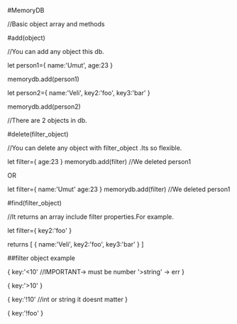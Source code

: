 #MemoryDB

//Basic object array and methods

#add(object)

//You can add any object this db.

let person1={
    name:'Umut',
    age:23
}

memorydb.add(person1)

let person2={
    name:'Veli',
    key2:'foo',
    key3:'bar'
}

memorydb.add(person2)

//There are 2 objects in db.

#delete(filter_object)

//You can delete any object with filter_object .Its so flexible.

let filter={
    age:23
}
memorydb.add(filter) //We deleted person1


OR

let filter={
    name:'Umut'
    age:23
}
memorydb.add(filter) //We deleted person1


#find(filter_object)

//It returns an array include filter properties.For example.

let filter={
    key2:'foo'
}

returns
[
    {
        name:'Veli',
        key2:'foo',
        key3:'bar'
    }
]


##filter object example

{
    key:'<10' //IMPORTANT-> must be number  '>string' -> err
}

{
    key:'>10' 
}

{
    key:'!10' //int or string it doesnt matter
}

{
    key:'!foo' 
}



